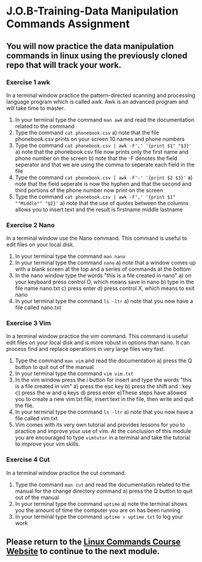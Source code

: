 # J.O.B-Training-Data Manipulation Commands Assignment

## You will now practice the data manipulation commands in linux using the previously cloned repo that will track your work.

### Exercise 1 awk
In a terminal window practice the pattern-directed scanning and processing language program which is called awk. Awk is an advanced program and will take time to master.
1) In your terminal type the command ```man awk``` and read the documentation related to the command
2) Type the command ```cat phonebook.csv```
  a) note that the file phonebook.csv prints on your screen 10 names and phone numbers
3) Type the command ```cat phonebook.csv | awk -F',' '{print $1" "$3}'``` 
  a) note that the phonebook.csv file now prints only the first name and phone number on the screen
  b) note that the -F denotes the field seperator and that we are using the comma to seperate each field in the file
4) Type the command ```cat phonebook.csv | awk -F'-' '{print $2 $3}'```
  a) note that the field seperate is now the hyphen and that the second and third portions of the phone number now print on the screen
5) Type the command ```cat phonebook.csv | awk -F',' '{print $1" ""Middle"" "$2}'```
  a) note that the use of quotes between the columns allows you to insert text and the result is firstname middle lastname

### Exercise 2 Nano
In a terminal window use the Nano command. This command is useful to edit files on your local disk.
1) In your terminal type the command ```man nano```
2) In your terminal type the command ```nano```
  a) note that a window comes up with a blank screen at the top and a series of commands at the bottom
3) In the nano window type the words "this is a file created in nano"
  a) on your keyboard press control O, which means save in nano
  b) type in the file name nano.txt
  c) press enter
  d) press control X, which means to exit nano
4) In your terminal type the command ```ls -ltr```
  a) note that you now have a file called nano.txt

### Exercise 3 Vim
In a terminal window practice the vim command. This command is useful edit files on your local disk and is more robust in options than nano. It can process find and replace operations in very large files very fast.
1) Type the command ```man vim``` and read the documentation
  a) press the Q button to quit out of the manual
2) In your terminal type the command ```vim vim.txt```
3) In the vim window press the i button for insert and type the words "this is a file created in vim"
  a) press the esc key
  b) press the shift and : key
  c) press the w and q keys
  d) press enter
  e)These steps have allowed you to create a new vim.txt file, insert text in the file, then write and quit the file.
4) In your terminal type the command ```ls -ltr```
  a) note that you now have a file called vim.txt
5) Vim comes with its very own tutorial and provides lessons for you to practice and improve your use of vim. At the conclusion of this module you are encouraged to type ```vimtutor``` in a terminal and take the tutorial to improve your vim skills. 
  
### Exercise 4 Cut
In a terminal window practice the cut command.
1) Type the command ```man cut``` and read the documentation related to the manual for the change directory command
  a) press the Q button to quit out of the manual
2) In your terminal type the command ```uptime```
  a) note the terminal shows you the amount of time the computer you are on has been running
3) In your terminal type the command ```uptime > uptime.txt``` to log your work


## Please return to the <a href="https://kevinhanson.github.io/J.O.B.-Jump-On-Board#network" target="_blank">Linux Commands Course Website</a> to continue to the next module.
